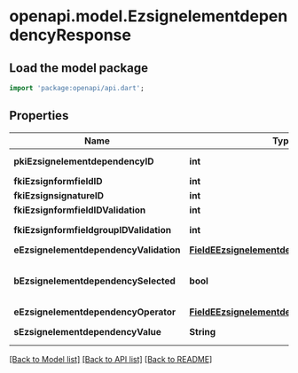 # openapi.model.EzsignelementdependencyResponse

## Load the model package
```dart
import 'package:openapi/api.dart';
```

## Properties
Name | Type | Description | Notes
------------ | ------------- | ------------- | -------------
**pkiEzsignelementdependencyID** | **int** | The unique ID of the Ezsignelementdependency | 
**fkiEzsignformfieldID** | **int** | The unique ID of the Ezsignformfield | [optional] 
**fkiEzsignsignatureID** | **int** | The unique ID of the Ezsignsignature | [optional] 
**fkiEzsignformfieldIDValidation** | **int** | The unique ID of the Ezsignformfield | [optional] 
**fkiEzsignformfieldgroupIDValidation** | **int** | The unique ID of the Ezsignformfieldgroup | [optional] 
**eEzsignelementdependencyValidation** | [**FieldEEzsignelementdependencyValidation**](FieldEEzsignelementdependencyValidation.md) |  | 
**bEzsignelementdependencySelected** | **bool** | Whether if it's selected or not when using eEzsignelementdependencyValidation = Selected | [optional] 
**eEzsignelementdependencyOperator** | [**FieldEEzsignelementdependencyOperator**](FieldEEzsignelementdependencyOperator.md) |  | [optional] 
**sEzsignelementdependencyValue** | **String** | The value of the Ezsignelementdependency | [optional] 

[[Back to Model list]](../README.md#documentation-for-models) [[Back to API list]](../README.md#documentation-for-api-endpoints) [[Back to README]](../README.md)


